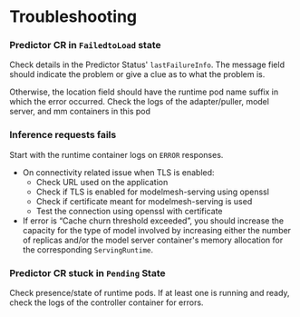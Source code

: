 # Troubleshooting

### Predictor CR in `FailedtoLoad` state

Check details in the Predictor Status' `lastFailureInfo`. The message field should indicate the problem or give a clue as to what the problem is.

Otherwise, the location field should have the runtime pod name suffix in which the error occurred. Check the logs of the adapter/puller, model server, and mm containers in this pod

### Inference requests fails

Start with the runtime container logs on `ERROR` responses.

- On connectivity related issue when TLS is enabled:
  - Check URL used on the application
  - Check if TLS is enabled for modelmesh-serving using openssl
  - Check if certificate meant for modelmesh-serving is used
  - Test the connection using openssl with certificate
- If error is “Cache churn threshold exceeded”, you should increase the capacity for the type of model involved by increasing either the number of replicas and/or the model server container's memory allocation for the corresponding `ServingRuntime`.

### Predictor CR stuck in `Pending` State

Check presence/state of runtime pods. If at least one is running and ready, check the logs of the controller container for errors.
